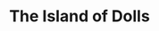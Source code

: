 ---
layout: credit-info
category: credits
headerstatus: shrunk-header
valid: 1
title: The Island of Dolls
identity: theislandofdolls
showreel_weight: 4
credits_weight: 10
image_cover: /assets/img/credits-grid/the-island-of-dolls.jpg
image_social: /assets/img/credits-grid/opengraph/the-island-of-dolls.jpg
role: Composer
credit_type: Feature Film
imdb: http://www.imdb.com/title/tt4423788
audio_sample: assets/media/the_island_of_the_dolls_60s
genre: Horror/Mystery
director: Javier Solorzano Casarin
producers: Christian Mejia Acosta, SJ Evans & Emma Raine Walker
synopsis: After the mysterious 1950's murders which happened upon the infamous 'Island of the Dolls', a modern-day British journalist, Emily has been assigned to research and uncover the truth of the unspoken event.
---